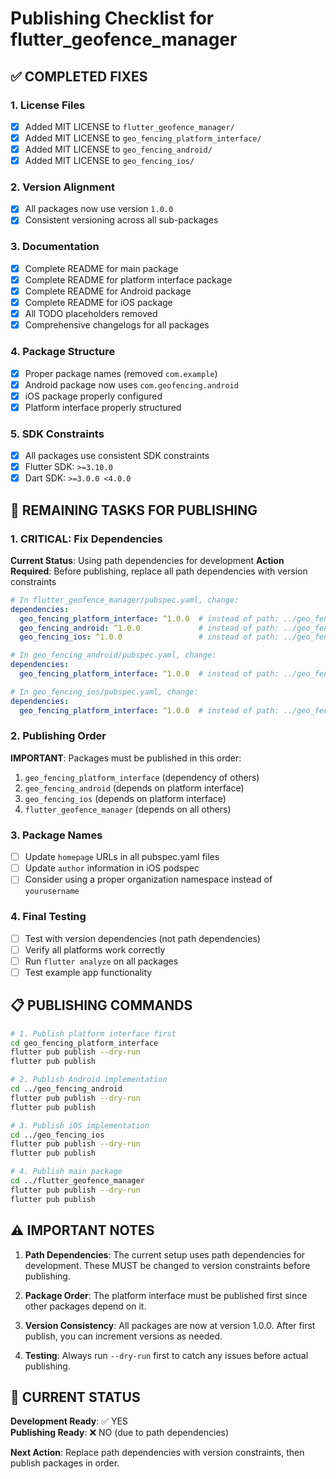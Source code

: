 # Publishing Checklist for flutter_geofence_manager

## ✅ **COMPLETED FIXES**

### 1. License Files
- [x] Added MIT LICENSE to `flutter_geofence_manager/`
- [x] Added MIT LICENSE to `geo_fencing_platform_interface/`
- [x] Added MIT LICENSE to `geo_fencing_android/`
- [x] Added MIT LICENSE to `geo_fencing_ios/`

### 2. Version Alignment
- [x] All packages now use version `1.0.0`
- [x] Consistent versioning across all sub-packages

### 3. Documentation
- [x] Complete README for main package
- [x] Complete README for platform interface package
- [x] Complete README for Android package
- [x] Complete README for iOS package
- [x] All TODO placeholders removed
- [x] Comprehensive changelogs for all packages

### 4. Package Structure
- [x] Proper package names (removed `com.example`)
- [x] Android package now uses `com.geofencing.android`
- [x] iOS package properly configured
- [x] Platform interface properly structured

### 5. SDK Constraints
- [x] All packages use consistent SDK constraints
- [x] Flutter SDK: `>=3.10.0`
- [x] Dart SDK: `>=3.0.0 <4.0.0`

## 🔄 **REMAINING TASKS FOR PUBLISHING**

### 1. **CRITICAL: Fix Dependencies**
**Current Status**: Using path dependencies for development
**Action Required**: Before publishing, replace all path dependencies with version constraints

```yaml
# In flutter_geofence_manager/pubspec.yaml, change:
dependencies:
  geo_fencing_platform_interface: ^1.0.0  # instead of path: ../geo_fencing_platform_interface
  geo_fencing_android: ^1.0.0             # instead of path: ../geo_fencing_android
  geo_fencing_ios: ^1.0.0                 # instead of path: ../geo_fencing_ios

# In geo_fencing_android/pubspec.yaml, change:
dependencies:
  geo_fencing_platform_interface: ^1.0.0  # instead of path: ../geo_fencing_platform_interface

# In geo_fencing_ios/pubspec.yaml, change:
dependencies:
  geo_fencing_platform_interface: ^1.0.0  # instead of path: ../geo_fencing_platform_interface
```

### 2. **Publishing Order**
**IMPORTANT**: Packages must be published in this order:
1. `geo_fencing_platform_interface` (dependency of others)
2. `geo_fencing_android` (depends on platform interface)
3. `geo_fencing_ios` (depends on platform interface)
4. `flutter_geofence_manager` (depends on all others)

### 3. **Package Names**
- [ ] Update `homepage` URLs in all pubspec.yaml files
- [ ] Update `author` information in iOS podspec
- [ ] Consider using a proper organization namespace instead of `yourusername`

### 4. **Final Testing**
- [ ] Test with version dependencies (not path dependencies)
- [ ] Verify all platforms work correctly
- [ ] Run `flutter analyze` on all packages
- [ ] Test example app functionality

## 📋 **PUBLISHING COMMANDS**

```bash
# 1. Publish platform interface first
cd geo_fencing_platform_interface
flutter pub publish --dry-run
flutter pub publish

# 2. Publish Android implementation
cd ../geo_fencing_android
flutter pub publish --dry-run
flutter pub publish

# 3. Publish iOS implementation
cd ../geo_fencing_ios
flutter pub publish --dry-run
flutter pub publish

# 4. Publish main package
cd ../flutter_geofence_manager
flutter pub publish --dry-run
flutter pub publish
```

## ⚠️ **IMPORTANT NOTES**

1. **Path Dependencies**: The current setup uses path dependencies for development. These MUST be changed to version constraints before publishing.

2. **Package Order**: The platform interface must be published first since other packages depend on it.

3. **Version Consistency**: All packages are now at version 1.0.0. After first publish, you can increment versions as needed.

4. **Testing**: Always run `--dry-run` first to catch any issues before actual publishing.

## 🎯 **CURRENT STATUS**

**Development Ready**: ✅ YES  
**Publishing Ready**: ❌ NO (due to path dependencies)

**Next Action**: Replace path dependencies with version constraints, then publish packages in order.
